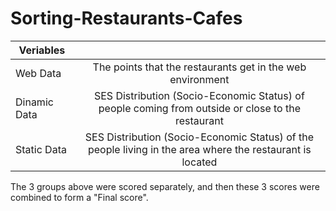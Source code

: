 # Sorting-Restaurants-Cafes


| Veriables     |            | 
| ------------- |:-------------:| 
| Web Data      | The points that the restaurants get in the web environment | 
| Dinamic Data  |SES Distribution (Socio-Economic Status) of people coming from outside or close to the restaurant|   
| Static Data   |SES Distribution (Socio-Economic Status) of the people living in the area where the restaurant is located |  


The 3 groups above were scored separately, and then these 3 scores were combined to form a "Final score".
